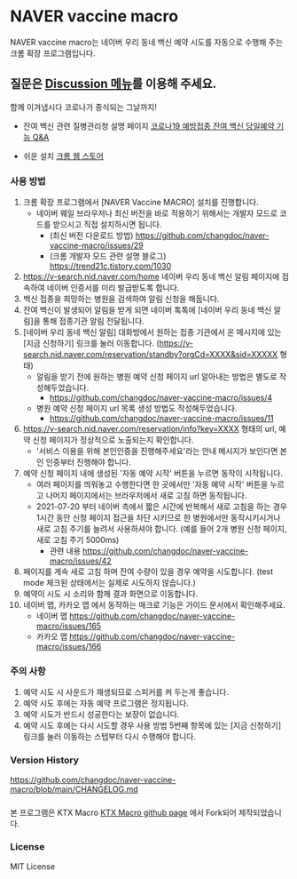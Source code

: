 # NAVER vaccine macro
NAVER vaccine macro는 네이버 우리 동네 백신 예약 시도를 자동으로 수행해 주는 크롬 확장 프로그램입니다.

## 질문은 [Discussion 메뉴](https://github.com/changdoc/naver-vaccine-macro/discussions)를 이용해 주세요.

함께 이겨냅시다 코로나가 종식되는 그날까지!

- 잔여 백신 관련 질병관리청 설명 페이지 [코로나19 예방접종 잔여 백신 당일예약 기능 Q&A](http://kdca.go.kr/gallery.es?mid=a20503010000&bid=0002&act=view&list_no=145144)

- 쉬운 설치 [크롬 웹 스토어](https://chrome.google.com/webstore/detail/naver-vaccine-macro/alfhbmpnlhcpcjjaacapcdnggegicepl?hl=ko)

### 사용 방법
1. 크롬 확장 프로그램에서 [NAVER Vaccine MACRO] 설치를 진행합니다.
   - 네이버 웨일 브라우저나 최신 버전을 바로 적용하기 위해서는 개발자 모드로 코드를 받으시고 직접 설치하시면 됩니다.
      - (최신 버전 다운로드 방법) https://github.com/changdoc/naver-vaccine-macro/issues/29
      - (크롬 개발자 모드 관련 설명 블로그) https://trend21c.tistory.com/1030
1. https://v-search.nid.naver.com/home 네이버 우리 동네 백신 알림 페이지에 접속하여 네이버 인증서를 미리 발급받도록 합니다.
1. 백신 접종을 희망하는 병원을 검색하여 알림 신청을 해둡니다.
1. 잔여 백신이 발생되어 알림을 받게 되면 네이버 톡톡에 [네이버 우리 동네 백신 알림]을 통해 접종기관 알림 전달됩니다. 
1. [네이버 우리 동네 백신 알림] 대화방에서 원하는 접종 기관에서 온 메시지에 있는 [지금 신청하기] 링크를 눌러 이동합니다. (https://v-search.nid.naver.com/reservation/standby?orgCd=XXXX&sid=XXXXX 형태)
   - 알림을 받기 전에 원하는 병원 예약 신청 페이지 url 알아내는 방법은 별도로 작성해두었습니다. 
      - https://github.com/changdoc/naver-vaccine-macro/issues/4
   - 병원 예약 신청 페이지 url 목록 생성 방법도 작성해두었습니다.
      - https://github.com/changdoc/naver-vaccine-macro/issues/11
1. https://v-search.nid.naver.com/reservation/info?key=XXXX 형태의 url, 예약 신청 페이지가 정상적으로 노출되는지 확인합니다.
   - '서비스 이용을 위해 본인인증을 진행해주세요'라는 안내 메시지가 보인다면 본인 인증부터 진행해야 합니다. 
1. 예약 신청 페이지 내에 생성된 '자동 예약 시작' 버튼을 누르면 동작이 시작됩니다.
   - 여러 페이지를 띄워놓고 수행한다면 한 곳에서만 '자동 예약 시작' 버튼을 누르고 나머지 페이지에서는 브라우저에서 새로 고침 하면 동작됩니다.
   - 2021-07-20 부터 네이버 측에서 짧은 시간에 반복해서 새로 고침을 하는 경우 1시간 동안 신청 페이지 접근을 차단 시키므로 한 병원에서만 동작시키시거나 새로 고침 주기를 늘려서 사용하셔야 합니다. (예를 들어 2개 병원 신청 페이지, 새로 고침 주기 5000ms)
     - 관련 내용 https://github.com/changdoc/naver-vaccine-macro/issues/42
1. 페이지를 계속 새로 고침 하며 잔여 수량이 있을 경우 예약을 시도합니다. (test mode 체크된 상태에서는 실제로 시도하지 않습니다.)
1. 예약이 시도 시 소리와 함께 결과 화면으로 이동합니다.
1. 네이버 맵, 카카오 맵 에서 동작하는 매크로 기능은 가이드 문서에서 확인해주세요.
   - 네이버 맵 https://github.com/changdoc/naver-vaccine-macro/issues/165
   - 카카오 맵 https://github.com/changdoc/naver-vaccine-macro/issues/166

### 주의 사항
1. 예약 시도 시 사운드가 재생되므로 스피커를 켜 두는게 좋습니다.
1. 예약 시도 후에는 자동 예약 프로그램은 정지됩니다.
1. 예약 시도가 반드시 성공한다는 보장이 없습니다.
1. 예약 시도 후에는 다시 시도할 경우 사용 방법 5번째 항목에 있는 [지금 신청하기] 링크를 눌러 이동하는 스텝부터 다시 수행해야 합니다.

### Version History
https://github.com/changdoc/naver-vaccine-macro/blob/main/CHANGELOG.md

### 
본 프로그램은 KTX Macro
[KTX Macro github page](https://github.com/youngjin-k/ktx-macro) 
에서 Fork되어 제작되었습니다.

### License
MIT License

